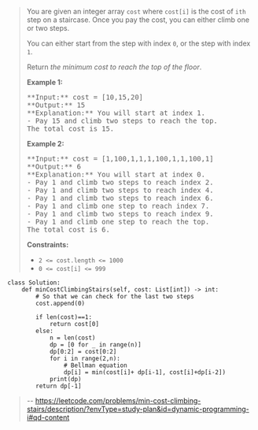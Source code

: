 > You are given an integer array `cost` where `cost[i]` is the cost of `ith` step on a staircase. Once you pay the cost, you can either climb one or two steps.
> 
> You can either start from the step with index `0`, or the step with index `1`.
> 
> Return _the minimum cost to reach the top of the floor_.
> 
> **Example 1:**
> 
> <pre>**Input:** cost = [10,15,20]
> **Output:** 15
> **Explanation:** You will start at index 1.
> - Pay 15 and climb two steps to reach the top.
> The total cost is 15.
> </pre>
> 
> **Example 2:**
> 
> <pre>**Input:** cost = [1,100,1,1,1,100,1,1,100,1]
> **Output:** 6
> **Explanation:** You will start at index 0.
> - Pay 1 and climb two steps to reach index 2.
> - Pay 1 and climb two steps to reach index 4.
> - Pay 1 and climb two steps to reach index 6.
> - Pay 1 and climb one step to reach index 7.
> - Pay 1 and climb two steps to reach index 9.
> - Pay 1 and climb one step to reach the top.
> The total cost is 6.
> </pre>
> 
> **Constraints:**
> 
> *   `2 <= cost.length <= 1000`
> *   `0 <= cost[i] <= 999`
>
```
class Solution:
    def minCostClimbingStairs(self, cost: List[int]) -> int:
        # So that we can check for the last two steps
        cost.append(0)

        if len(cost)==1:
            return cost[0]
        else:
            n = len(cost)
            dp = [0 for _ in range(n)]
            dp[0:2] = cost[0:2]
            for i in range(2,n):
                # Bellman equation
                dp[i] = min(cost[i]+ dp[i-1], cost[i]+dp[i-2])
            print(dp)
        return dp[-1]
```
> -- https://leetcode.com/problems/min-cost-climbing-stairs/description/?envType=study-plan&id=dynamic-programming-i#qd-content
